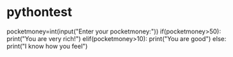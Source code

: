 # pythontest

pocketmoney=int(input("Enter your pocketmoney:"))
if(pocketmoney>50):
    print("You are very rich!")
elif(pocketmoney>10):
    print("You are good")
else:
    print("I know how you feel")
    
